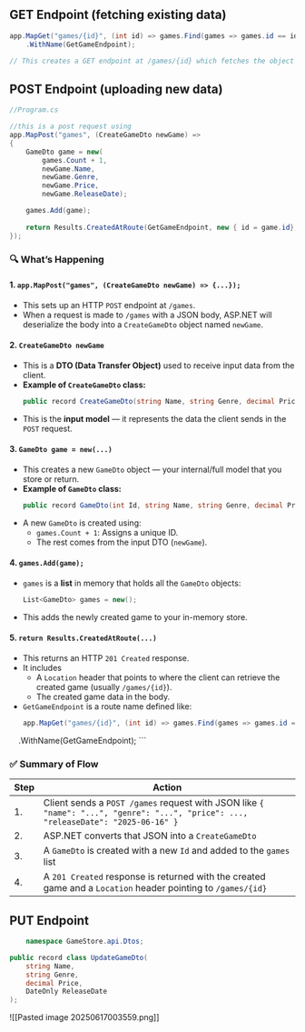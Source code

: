 ## GET Endpoint (fetching existing data)
```C#
app.MapGet("games/{id}", (int id) => games.Find(games => games.id == id))
    .WithName(GetGameEndpoint);

// This creates a GET endpoint at /games/{id} which fetches the object in the List games corresponding to the parameter (games.id == id) aka the fetched id
```

## POST Endpoint (uploading new data)
```C#
//Program.cs

//this is a post request using 
app.MapPost("games", (CreateGameDto newGame) =>
{
    GameDto game = new(
        games.Count + 1,
        newGame.Name,
        newGame.Genre,
        newGame.Price,
        newGame.ReleaseDate);

    games.Add(game);
    
    return Results.CreatedAtRoute(GetGameEndpoint, new { id = game.id}, game);
});
```
### 🔍 **What’s Happening**
#### 1. `app.MapPost("games", (CreateGameDto newGame) => {...});`
- This sets up an HTTP `POST` endpoint at `/games`.
- When a request is made to `/games` with a JSON body, ASP.NET will deserialize the body into a `CreateGameDto` object named `newGame`.
#### 2. `CreateGameDto newGame`
- This is a **DTO (Data Transfer Object)** used to receive input data from the client.
- **Example of `CreateGameDto` class:**
    ```csharp
    public record CreateGameDto(string Name, string Genre, decimal Price, DateOnly ReleaseDate);
    ```
- This is the **input model** — it represents the data the client sends in the `POST` request.
#### 3. `GameDto game = new(...)`
- This creates a new `GameDto` object — your internal/full model that you store or return.
- **Example of `GameDto` class:**
    ```csharp
    public record GameDto(int Id, string Name, string Genre, decimal Price, DateOnly ReleaseDate);
    ```
- A new `GameDto` is created using:
    - `games.Count + 1`: Assigns a unique ID.
    - The rest comes from the input DTO (`newGame`).
#### 4. `games.Add(game);`
- `games` is  a **list** in memory that holds all the `GameDto` objects:
    ```csharp
    List<GameDto> games = new();
    ```
- This adds the newly created game to your in-memory store.
#### 5. `return Results.CreatedAtRoute(...)`
- This returns an HTTP `201 Created` response.
- It includes
    - A `Location` header that points to where the client can retrieve the created game (usually `/games/{id}`).
    - The created game data in the body.
- `GetGameEndpoint` is  a route name defined like:
    ```csharp
    app.MapGet("games/{id}", (int id) => games.Find(games => games.id == id))
    .WithName(GetGameEndpoint);
    ```
### ✅ **Summary of Flow**

| Step | Action                                                                                                                             |
| ---- | ---------------------------------------------------------------------------------------------------------------------------------- |
| 1.   | Client sends a `POST /games` request with JSON like `{ "name": "...", "genre": "...", "price": ..., "releaseDate": "2025-06-16" }` |
| 2.   | ASP.NET converts that JSON into a `CreateGameDto`                                                                                  |
| 3.   | A `GameDto` is created with a new `Id` and added to the `games` list                                                               |
| 4.   | A `201 Created` response is returned with the created game and a `Location` header pointing to `/games/{id}`                       |

## PUT Endpoint
```csharp
	namespace GameStore.api.Dtos;

public record class UpdateGameDto(
    string Name,
    string Genre,
    decimal Price,
    DateOnly ReleaseDate
);
```

![[Pasted image 20250617003559.png]]
